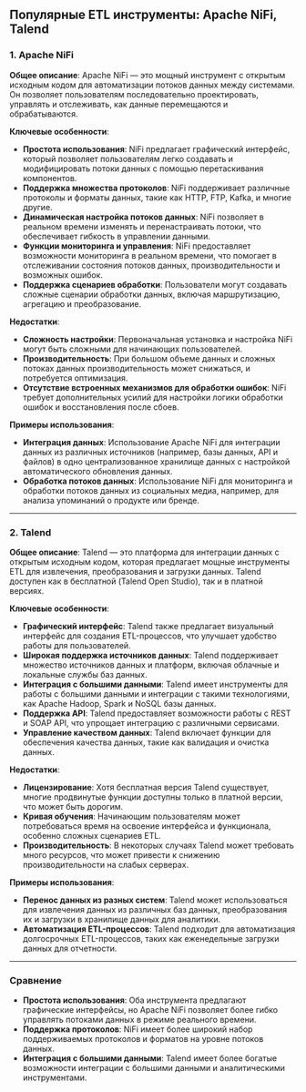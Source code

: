 ## Популярные ETL инструменты: Apache NiFi, Talend

### 1. Apache NiFi

**Общее описание**: Apache NiFi — это мощный инструмент с открытым исходным кодом для автоматизации потоков данных между системами. Он позволяет пользователям последовательно проектировать, управлять и отслеживать, как данные перемещаются и обрабатываются.

**Ключевые особенности**:
- **Простота использования**: NiFi предлагает графический интерфейс, который позволяет пользователям легко создавать и модифицировать потоки данных с помощью перетаскивания компонентов.
- **Поддержка множества протоколов**: NiFi поддерживает различные протоколы и форматы данных, такие как HTTP, FTP, Kafka, и многие другие.
- **Динамическая настройка потоков данных**: NiFi позволяет в реальном времени изменять и перенастраивать потоки, что обеспечивает гибкость в управлении данными.
- **Функции мониторинга и управления**: NiFi предоставляет возможности мониторинга в реальном времени, что помогает в отслеживании состояния потоков данных, производительности и возможных ошибок.
- **Поддержка сценариев обработки**: Пользователи могут создавать сложные сценарии обработки данных, включая маршрутизацию, агрегацию и преобразование.

**Недостатки**:
- **Сложность настройки**: Первоначальная установка и настройка NiFi могут быть сложными для начинающих пользователей.
- **Производительность**: При большом объеме данных и сложных потоках данных производительность может снижаться, и потребуется оптимизация.
- **Отсутствие встроенных механизмов для обработки ошибок**: NiFi требует дополнительных усилий для настройки логики обработки ошибок и восстановления после сбоев.

**Примеры использования**:
- **Интеграция данных**: Использование Apache NiFi для интеграции данных из различных источников (например, базы данных, API и файлов) в одно централизованное хранилище данных с настройкой автоматического обновления данных.
- **Обработка потоков данных**: Использование NiFi для мониторинга и обработки потоков данных из социальных медиа, например, для анализа упоминаний о продукте или бренде.

---

### 2. Talend

**Общее описание**: Talend — это платформа для интеграции данных с открытым исходным кодом, которая предлагает мощные инструменты ETL для извлечения, преобразования и загрузки данных. Talend доступен как в бесплатной (Talend Open Studio), так и в платной версиях.

**Ключевые особенности**:
- **Графический интерфейс**: Talend также предлагает визуальный интерфейс для создания ETL-процессов, что улучшает удобство работы для пользователей.
- **Широкая поддержка источников данных**: Talend поддерживает множество источников данных и платформ, включая облачные и локальные службы баз данных.
- **Интеграция с большими данными**: Talend имеет инструменты для работы с большими данными и интеграции с такими технологиями, как Apache Hadoop, Spark и NoSQL базы данных.
- **Поддержка API**: Talend предоставляет возможности работы с REST и SOAP API, что упрощает интеграцию с различными сервисами.
- **Управление качеством данных**: Talend включает функции для обеспечения качества данных, такие как валидация и очистка данных.

**Недостатки**:
- **Лицензирование**: Хотя бесплатная версия Talend существует, многие продвинутые функции доступны только в платной версии, что может быть дорогим.
- **Кривая обучения**: Начинающим пользователям может потребоваться время на освоение интерфейса и функционала, особенно сложных сценариев ETL.
- **Производительность**: В некоторых случаях Talend может требовать много ресурсов, что может привести к снижению производительности на слабых серверах.

**Примеры использования**: 
- **Перенос данных из разных систем**: Talend может использоваться для извлечения данных из различных баз данных, преобразования их и загрузки в хранилище данных для аналитики.
- **Автоматизация ETL-процессов**: Talend подходит для автоматизация долгосрочных ETL-процессов, таких как еженедельные загрузки данных для отчетности.

---

### Сравнение

- **Простота использования**: Оба инструмента предлагают графические интерфейсы, но Apache NiFi позволяет более гибко управлять потоками данных в режиме реального времени.
- **Поддержка протоколов**: NiFi имеет более широкий набор поддерживаемых протоколов и форматов на уровне потоков данных.
- **Интеграция с большими данными**: Talend имеет более богатые возможности интеграции с большими данными и аналитическими инструментами.